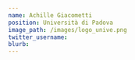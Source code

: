 ```yaml
---
name: Achille Giacometti
position: Università di Padova
image_path: /images/logo_unive.png
twitter_username:
blurb:
---
```

